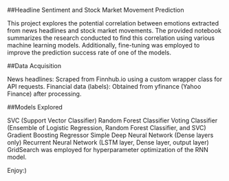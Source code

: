 ##Headline Sentiment and Stock Market Movement Prediction

This project explores the potential correlation between emotions extracted from news headlines and stock market movements. The provided notebook summarizes the research conducted to find this correlation using various machine learning models. Additionally, fine-tuning was employed to improve the prediction success rate of one of the models.

##Data Acquisition

News headlines: Scraped from Finnhub.io using a custom wrapper class for API requests.
Financial data (labels): Obtained from yfinance (Yahoo Finance) after processing.

##Models Explored

SVC (Support Vector Classifier)
Random Forest Classifier
Voting Classifier (Ensemble of Logistic Regression, Random Forest Classifier, and SVC)
Gradient Boosting Regressor
Simple Deep Neural Network (Dense layers only)
Recurrent Neural Network (LSTM layer, Dense layer, output layer)
GridSearch was employed for hyperparameter optimization of the RNN model.

Enjoy:)
